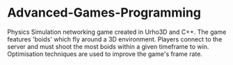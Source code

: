 # Advanced-Games-Programming
Physics Simulation networking game created in Urho3D and C++. The game features 'boids' which fly around a 3D environment. Players connect to the server and must shoot the most boids within a given timeframe to win. Optimisation techniques are used to improve the game's frame rate.
